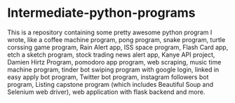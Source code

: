 # Intermediate-python-programs
This is a repository containing some pretty awesome python program I wrote, like a coffee machine program, pong program, snake program, turtle corssing game program, Rain Alert app, ISS space program, Flash Card app, etch a sketch program, stock trading news alert app, Kanye API project, Damien Hirtz Program, pomodoro app program, web scraping, music time machine program, tinder bot swiping program with google login, linked in easy apply bot program, Twitter bot program, instagram followers bot program, Listing capstone program (which includes Beautiful Soup and Selenium web driver), web application with flask backend and more.
